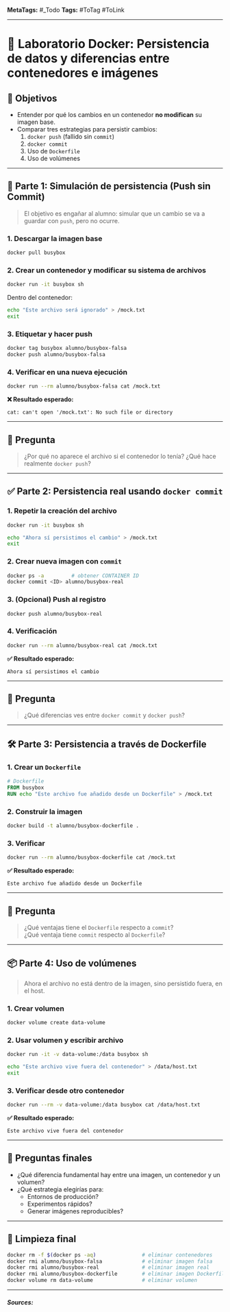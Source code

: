 **MetaTags:** #_Todo
**Tags:** #ToTag #ToLink 
- - -
# 🐳 Laboratorio Docker: Persistencia de datos y diferencias entre contenedores e imágenes

## 🎯 Objetivos

- Entender por qué los cambios en un contenedor **no modifican** su imagen base.
- Comparar tres estrategias para persistir cambios:
  1. `docker push` (fallido sin `commit`)
  2. `docker commit`
  3. Uso de `Dockerfile`
  4. Uso de volúmenes

---

## 🧪 Parte 1: Simulación de persistencia (Push sin Commit)

> El objetivo es engañar al alumno: simular que un cambio se va a guardar con `push`, pero no ocurre.

### 1. Descargar la imagen base

```bash
docker pull busybox
```

### 2. Crear un contenedor y modificar su sistema de archivos

```bash
docker run -it busybox sh
```

Dentro del contenedor:

```sh
echo "Este archivo será ignorado" > /mock.txt
exit
```

### 3. Etiquetar y hacer push

```bash
docker tag busybox alumno/busybox-falsa
docker push alumno/busybox-falsa
```

### 4. Verificar en una nueva ejecución

```bash
docker run --rm alumno/busybox-falsa cat /mock.txt
```

**❌ Resultado esperado:**

```text
cat: can't open '/mock.txt': No such file or directory
```

---

## 🧠 Pregunta

> ¿Por qué no aparece el archivo si el contenedor lo tenía? ¿Qué hace realmente `docker push`?

---

## ✅ Parte 2: Persistencia real usando `docker commit`

### 1. Repetir la creación del archivo

```bash
docker run -it busybox sh
```

```sh
echo "Ahora sí persistimos el cambio" > /mock.txt
exit
```

### 2. Crear nueva imagen con `commit`

```bash
docker ps -a         # obtener CONTAINER ID
docker commit <ID> alumno/busybox-real
```

### 3. (Opcional) Push al registro

```bash
docker push alumno/busybox-real
```

### 4. Verificación

```bash
docker run --rm alumno/busybox-real cat /mock.txt
```

**✅ Resultado esperado:**

```text
Ahora sí persistimos el cambio
```

---

## 🧠 Pregunta

> ¿Qué diferencias ves entre `docker commit` y `docker push`?

---

## 🛠️ Parte 3: Persistencia a través de Dockerfile

### 1. Crear un `Dockerfile`

```Dockerfile
# Dockerfile
FROM busybox
RUN echo "Este archivo fue añadido desde un Dockerfile" > /mock.txt
```

### 2. Construir la imagen

```bash
docker build -t alumno/busybox-dockerfile .
```

### 3. Verificar

```bash
docker run --rm alumno/busybox-dockerfile cat /mock.txt
```

**✅ Resultado esperado:**

```text
Este archivo fue añadido desde un Dockerfile
```

---

## 🧠 Pregunta

> ¿Qué ventajas tiene el `Dockerfile` respecto a `commit`?  
> ¿Qué ventaja tiene `commit` respecto al `Dockerfile`?

---

## 📦 Parte 4: Uso de volúmenes

> Ahora el archivo no está dentro de la imagen, sino persistido fuera, en el host.

### 1. Crear volumen

```bash
docker volume create data-volume
```

### 2. Usar volumen y escribir archivo

```bash
docker run -it -v data-volume:/data busybox sh
```

```sh
echo "Este archivo vive fuera del contenedor" > /data/host.txt
exit
```

### 3. Verificar desde otro contenedor

```bash
docker run --rm -v data-volume:/data busybox cat /data/host.txt
```

**✅ Resultado esperado:**

```text
Este archivo vive fuera del contenedor
```

---

## 🧠 Preguntas finales

- ¿Qué diferencia fundamental hay entre una imagen, un contenedor y un volumen?
- ¿Qué estrategia elegirías para:
  - Entornos de producción?
  - Experimentos rápidos?
  - Generar imágenes reproducibles?

---

## 🧹 Limpieza final

```bash
docker rm -f $(docker ps -aq)               # eliminar contenedores
docker rmi alumno/busybox-falsa             # eliminar imagen falsa
docker rmi alumno/busybox-real              # eliminar imagen real
docker rmi alumno/busybox-dockerfile        # eliminar imagen Dockerfile
docker volume rm data-volume                # eliminar volumen
```

- - - 
#### ***Sources:***